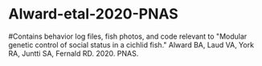 # Alward-etal-2020-PNAS
#Contains behavior log files, fish photos, and code relevant to "Modular genetic control of social status in a cichlid fish." Alward BA, Laud VA, York RA, Juntti SA, Fernald RD. 2020. PNAS.
